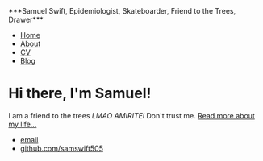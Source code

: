 <!DOCTYPE html>
<html>
	<head>
		***Samuel Swift, Epidemiologist, Skateboarder, Friend to the Trees, Drawer***
	</head>
	<body>
		<nav>
    		<ul>
        		<li><a href="/">Home</a></li>
	        	<li><a href="/about">About</a></li>
        		<li><a href="/cv">CV</a></li>
        		<li><a href="/blog">Blog</a></li>
    		</ul>
		</nav>
		<div class="container">
    		<div class="blurb">
        		<h1>Hi there, I'm Samuel!</h1>
				<p>I am a friend to the trees<em> LMAO AMIRITEl</em> Don't trust me. <a href="/about">Read more about my life...</a></p>
    		</div><!-- /.blurb -->
		</div><!-- /.container -->
		<footer>
    		<ul>
        		<li><a href="mailto:samuelswift85@gmail.com">email</a></li>
        		<li><a href="https://github.com/samswift505">github.com/samswift505</a></li>
			</ul>
		</footer>
	</body>
</html>



